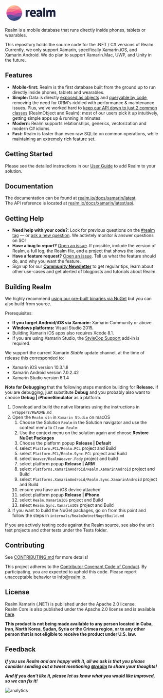 ![Realm](https://github.com/realm/realm-dotnet/raw/master/logo.png)

Realm is a mobile database that runs directly inside phones, tablets or wearables.

This repository holds the source code for the .NET / C# versions of Realm. Currently, we only support Xamarin, specifically Xamarin.iOS, and Xamarin.Android. We do plan to support Xamarin.Mac, UWP, and Unity in the future.

## Features

* **Mobile-first:** Realm is the first database built from the ground up to run directly inside phones, tablets and wearables.
* **Simple:** Data is directly [exposed as objects](https://realm.io/docs/xamarin/latest/#models) and [queryable by code](https://realm.io/docs/xamarin/latest/#queries), removing the need for ORM's riddled with performance & maintenance issues. Plus, we've worked hard to [keep our API down to just 2 common classes](https://realm.io/docs/xamarin/latest/api/) (RealmObject and Realm): most of our users pick it up intuitively, getting simple apps up & running in minutes.
* **Modern:** Realm supports relationships, generics, vectorization and modern C# idioms.
* **Fast:** Realm is faster than even raw SQLite on common operations, while maintaining an extremely rich feature set.

## Getting Started

Please see the detailed instructions in our [User Guide](https://realm.io/docs/xamarin/latest/#installation) to add Realm to your solution.

## Documentation

The documentation can be found at [realm.io/docs/xamarin/latest](https://realm.io/docs/xamarin/latest).  
The API reference is located at [realm.io/docs/xamarin/latest/api](https://realm.io/docs/xamarin/latest/api).

## Getting Help

- **Need help with your code?**: Look for previous questions on the  [#realm tag](https://stackoverflow.com/questions/tagged/realm?sort=newest) — or [ask a new question](https://stackoverflow.com/questions/ask?tags=realm). We activtely monitor & answer questions on SO!
- **Have a bug to report?** [Open an issue](https://github.com/realm/realm-dotnet/issues/new). If possible, include the version of Realm, a full log, the Realm file, and a project that shows the issue.
- **Have a feature request?** [Open an issue](https://github.com/realm/realm-dotnet/issues/new). Tell us what the feature should do, and why you want the feature.
- Sign up for our [**Community Newsletter**](https://realm.io/realm-news-subscribe) to get regular tips, learn about other use-cases and get alerted of blogposts and tutorials about Realm.

## Building Realm

We highly recommend [using our pre-built binaries via NuGet](https://realm.io/docs/xamarin/latest/#installation) but you can also build from source.

Prerequisites:

* **If you target Android/iOS via Xamarin:** Xamarin Community or above. 
* **Windows platforms:** Visual Studio 2015.
* Building Xamarin iOS apps also requires Xcode 8.1.
* If you are using Xamarin Studio, the [StyleCop Support](http://addins.monodevelop.com/Project/Index/54) add-in is required.

We support the current Xamarin _Stable_ update channel, at the time of release this corresponded to:

* Xamarin iOS version 10.3.1.8
* Xamarin Android version 7.0.2.42
* Xamarin Studio version 6.1.4

**Note for Debugging** that the following steps mention building for **Release.** If you are debugging, just substitute **Debug** and you probably also want to choose **Debug | iPhoneSimulator** as a platform.

1. Download and build the native libraries using the instructions in `wrappers/README.md`
1. Open the `Realm.sln` in `Xamarin Studio` on macOS 
    1. Choose the Solution `Realm` in the Solution navigator and use the context menu to `Clean Realm`
    1. Use the context menu on the solution again and choose **Restore NuGet Packages** 
    1. Choose the platform popup **Release | Default**
    1. select `Platform.PCL/Realm.PCL` project and Build
    1. select `Platform.PCL/Realm.Sync.PCL` project and Build
    1. select `Weaver/RealmWeaver.Fody` project and build
    1. select platform popup **Release | ARM**
    1. select `Platforms.XamarinAndroid/Realm.XamarinAndroid` project and Build
    1. select `Platforms.XamarinAndroid/Realm.Sync.XamarinAndroid` project and Build
    1. ensure you have an iOS device attached
    1. select platform popup **Release | iPhone**
    1. select `Realm.XamarinIOS` project and Build    
    1. select `Realm.Sync.XamarinIOS` project and Build    
1. If you want to build the NuGet packages, go on from this point and follow the steps in  `internals/RealmDotnetNugetBuild.md`

If you are actively testing code against the Realm source, see also the unit test projects and other tests under the Tests folder.

## Contributing

See [CONTRIBUTING.md](CONTRIBUTING.md) for more details!

This project adheres to the [Contributor Covenant Code of Conduct](https://realm.io/conduct).
By participating, you are expected to uphold this code. Please report
unacceptable behavior to [info@realm.io](mailto:info@realm.io).

## License

Realm Xamarin (.NET) is published under the Apache 2.0 license.  
Realm Core is also published under the Apache 2.0 license and is available
[here](https://github.com/realm/realm-core).

**This product is not being made available to any person located in Cuba, Iran,
North Korea, Sudan, Syria or the Crimea region, or to any other person that is
not eligible to receive the product under U.S. law.**

## Feedback

**_If you use Realm and are happy with it, all we ask is that you please consider sending out a tweet mentioning [@realm](https://twitter.com/realm) to share your thoughts!_**

**_And if you don't like it, please let us know what you would like improved, so we can fix it!_**

![analytics](https://ga-beacon.appspot.com/UA-50247013-2/realm-dotnet/README?pixel)
